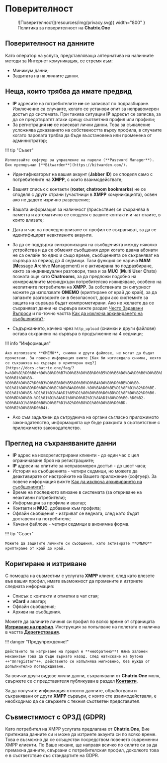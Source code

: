 # Поверителност

<figure markdown>
  ![Поверителност](resources/img/privacy.svg){ width="800" }
  <figcaption>Политика за поверителност на <b>Chatrix.One</b></figcaption>
</figure>

## Поверителност на данните

Като оператор на услуга, представляваща алтернатива на наличните методи за Интернет комуникация, се стремя към:

- Минимум данни;
- Защитата на на личните данни.

## Неща, които трябва да имате предвид

- **IP** адресите на потребителите **не** се записват по подразбиране. Изключение са случаите, когато се установи опит за неправомерен достъп до системата. При такива ситуации **IP** адресът се записва, за да се предотвратят атаки срещу съответния профил или профили;
- За регистрация **не** се изискват лични данни. Това за съжаление усложнява доказването на собствеността върху профила, в случаите когато паролата трябва да бъде възстановена или променена от администратор;

!!! tip "Съвет"

    Използвайте софтуер за управление на пароли (**Password Manager**). Бих препоръчал [**Bitwarden**](https://bitwarden.com/).

- Идентификаторът на вашия акаунт (**Jabber ID**) се споделя само с потребителите на **XMPP**, с които взаимодействате;
- Вашият списък с контакти (**roster, chatroom bookmarks**) не се споделя с други страни (участници в **XMPP** комуникацията), освен ако не дадете изрично разрешение;
- Вашата информация за наличност (присъствие) се съхранява в паметта и автоматично се споделя с вашите контакти и чат стаите, в които влизате;
- Дата и час на последно влизане от профил се съхраняват, за да се идентифицират неактивните акаунти.
- За да се поддържа синхронизация на съобщенията между няколко устройства и да се обменят съобщения дори когато двама абонати не са онлайн по едно и също време, съобщенията се съхраняват на сървъра за период до 4 седмици. Тази функция се нарича **MAM** (**M**essage **A**rchive **M**anagement) и е активирана по подразбиране, както за индивидуални разговори, така и за **MUC** (**M**ulti **U**ser **C**hats) позната още като **Chatrooms**, за да предложи подобно на комерсиалните месинджъри потребителско изживяване, особено на неопитните потребители на **XMPP**. За собствената си сигурност можете да използвате **OMEMO** (криптиране от край до край), за да запазите разговорите си в безопасност, дори ако системите за защита на сървъра бъдат компрометирани. Ако не желаете да се съхраняват данни на сървъра вижте раздел [Често Задавани Въпроси](https://docs.chatrix.one/faq/) и по-точно частта [Как да изключа архивирането на съобщенията?](https://docs.chatrix.one/faq/?h=%D0%B8%D0%B7%D0%BA%D0%BB%D1%8E%D1%87%D0%B0+%D0%B0%D1%80#%D0%BA%D0%B0%D0%BA-%D0%B4%D0%B0-%D0%B8%D0%B7%D0%BA%D0%BB%D1%8E%D1%87%D0%B0-%D0%B0%D1%80%D1%85%D0%B8%D0%B2%D0%B8%D1%80%D0%B0%D0%BD%D0%B5%D1%82%D0%BE-%D0%BD%D0%B0-%D1%81%D1%8A%D0%BE%D0%B1%D1%89%D0%B5%D0%BD%D0%B8%D1%8F%D1%82%D0%B0);

- Съдържанието, качено чрез `http_upload` (снимки и други файлове) остава съхранено на сървъра в продължение на 4 седмици;

!!! info "Информация"

    Ако използвате **OMEMO**, снимки и други файлове, не могат да бъдат прочетени. За повече информация вижте [Как би изглеждала снимка, която се съхранява на сървъра в криптиран вид?](https://docs.chatrix.one/faq/?h=%D0%B1%D0%B8+%D0%B8%D0%B7%D0%B3%D0%BB%D0%B5%D0%B6%D0%B4%D0%B0%D0%BB%D0%B0+%D1%81%D0%BD%D0%B8%D0%BC%D0%BA%D0%B0%2C+%D0%BA%D0%BE%D1%8F%D1%82%D0%BE+%D1%81%D0%B5+%D1%81%D1%8A%D1%85%D1%80%D0%B0%D0%BD%D1%8F%D0%B2%D0%B0+%D1%81%D1%8A%D1%80+%D0%BD%D0%B0#%D0%BA%D0%B0%D0%BA-%D0%B1%D0%B8-%D0%B8%D0%B7%D0%B3%D0%BB%D0%B5%D0%B6%D0%B4%D0%B0%D0%BB%D0%B0-%D1%81%D0%BD%D0%B8%D0%BC%D0%BA%D0%B0-%D0%BA%D0%BE%D1%8F%D1%82%D0%BE-%D1%81%D0%B5-%D1%81%D1%8A%D1%85%D1%80%D0%B0%D0%BD%D1%8F%D0%B2%D0%B0-%D0%BD%D0%B0-%D1%81%D1%8A%D1%80%D0%B2%D1%8A%D1%80%D0%B0-%D0%B2-%D0%BA%D1%80%D0%B8%D0%BF%D1%82%D0%B8%D1%80%D0%B0%D0%BD-%D0%B2%D0%B8%D0%B4).

- Ако съм задължен да сътруднича на органи съгласно приложимото законодателство, информацията ще бъде разкрита в съответствие с приложимото законодателство.

## Преглед на съхраняваните данни

- **IP** адрес на новорегистрирани клиенти - до един час с цел ограничаване броя на регистрациите;
- **IP** адреси на опитите за неправомерен достъп - до шест часа;
- История на съобщенията - четири седмици, но можете да деактивирате от настройките на Вашето приложение (софтуер). За повече информация вижте [Как да изключа архивирането на съобщенията?](https://docs.chatrix.one/faq/?h=%D0%B8%D0%B7%D0%BA%D0%BB%D1%8E%D1%87%D0%B0+%D0%B0%D1%80#%D0%BA%D0%B0%D0%BA-%D0%B4%D0%B0-%D0%B8%D0%B7%D0%BA%D0%BB%D1%8E%D1%87%D0%B0-%D0%B0%D1%80%D1%85%D0%B8%D0%B2%D0%B8%D1%80%D0%B0%D0%BD%D0%B5%D1%82%D0%BE-%D0%BD%D0%B0-%D1%81%D1%8A%D0%BE%D0%B1%D1%89%D0%B5%D0%BD%D0%B8%D1%8F%D1%82%D0%B0);
- Време на последното влизане в системата (за откриване на неактивни потребители);
- Информация за профила и аватар;
- Контакти и **MUC**, добавени към профила;
- Офлайн съобщения - изтриват се веднага, след като бъдат доставени на потребителя;
- Качени файлове - четири седмици в анонимна форма.

!!! tip "Съвет"

    Можете да защитите личните си съобщения, като активирате **OMEMO** криптиране от край до край.

## Коригиране и изтриване

С помощта на съвместим с услугата **XMPP** клиент, след като влезете във вашия профил, имате възможност да промените и изтриете следната информация:

- Списък с контакти и отметки в чат стая;
- **vCard** и аватар;
- Офлайн съобщения;
- Архиви на съобщения.

Можете да заличите личния си профил по всяко време от страницата [**Изтриване на профил**](https://chatrix.one/user/delete/). Инструкция за полълване на полетата е налична в частта [**Дерегистрация**](https://docs.chatrix.one/account/delete-account/).

!!! danger "Предупреждение!"

    Действието по изтриване на профил е **необратимо**! Няма заложен механизъм това да бъде върнато назад. След натискане на бутона ++"Unregister"++, действието се изпълнява мигновено, без нужда от допълнително потвърждаване.

За всички други видове лични данни, съхранявани от **Chatrix.One** моля, свържете се с представителя публикуван в раздел [**Контакти**](https://docs.chatrix.one/about/#%D0%BA%D0%BE%D0%BD%D1%82%D0%B0%D0%BA%D1%82%D0%B8).

За да получите информация относно данните, обработвани и съхранявани от други **XMPP** сървъри, с които сте взаимодействали, е необходимо да се свържете с техния съответен представител.

## Съвместимост с ОРЗД (GDPR)

Като потребител на XMPP услугата предлагана от **Chatrix.One**, Вие притежава данните си и може да изтриете акаунта си по всяко време. Това е възможно да се осъществи посредством повечето съвременни XMPP клиенти. По Ваше искане, ще направя всичко по силите си за да премахна данните, свързани с потребителския профил, доколкото това е в съответствие със стандартите на GDPR.

